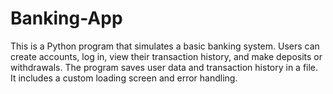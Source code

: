 # Banking-App
This is a Python program that simulates a basic banking system. Users can create accounts, log in, view their transaction history, and make deposits or withdrawals. The program saves user data and transaction history in a file. It includes a custom loading screen and error handling.
